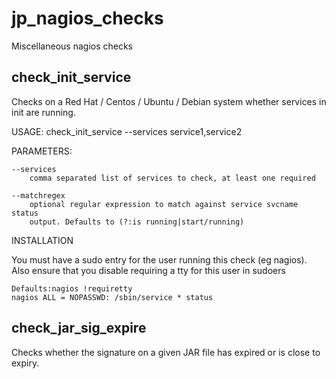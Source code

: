 jp_nagios_checks
================

Miscellaneous nagios checks


check_init_service
----------


Checks on a Red Hat / Centos / Ubuntu / Debian system whether services in init are running.

USAGE: check_init_service --services service1,service2


PARAMETERS:

	--services
		comma separated list of services to check, at least one required
		
	--matchregex
		optional regular expression to match against service svcname status
		output. Defaults to (?:is running|start/running)

INSTALLATION

You must have a sudo entry for the user running this check (eg nagios). Also ensure that you disable requiring a tty for this user in sudoers

    Defaults:nagios !requiretty
    nagios ALL = NOPASSWD: /sbin/service * status


check_jar_sig_expire
----------


Checks whether the signature on a given JAR file has expired or is close to expiry.


